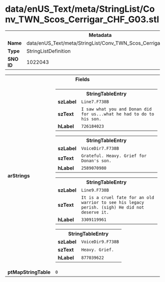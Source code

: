 <h1>data/enUS_Text/meta/StringList/Conv_TWN_Scos_Cerrigar_CHF_G03.stl</h1><table><tr><th colspan="100%">Metadata</th></tr><tr><td><b>Name</b></td><td>data/enUS_Text/meta/StringList/Conv_TWN_Scos_Cerrigar_CHF_G03.stl</td></tr><tr><td><b>Type</b></td><td>StringListDefinition</td></tr><tr><td><b>SNO ID</b></td><td>1022043</td></tr></table>

<table><tr><th colspan="100%">Fields</th></tr><tr><td><b>arStrings</b></td><td><table><tr><th colspan="100%">StringTableEntry</th></tr><tr><td><b>szLabel</b></td><td><code>Line7.F738B</code></td></tr><tr><td><b>szText</b></td><td><code>I saw what you and Donan did for us...what he had to do to his son.</code></td></tr><tr><td><b>hLabel</b></td><td><code>726184023</code></td></tr></table>


<table><tr><th colspan="100%">StringTableEntry</th></tr><tr><td><b>szLabel</b></td><td><code>VoiceDir7.F738B</code></td></tr><tr><td><b>szText</b></td><td><code>Grateful. Heavy. Grief for Donan's son.</code></td></tr><tr><td><b>hLabel</b></td><td><code>2589070980</code></td></tr></table>


<table><tr><th colspan="100%">StringTableEntry</th></tr><tr><td><b>szLabel</b></td><td><code>Line9.F738B</code></td></tr><tr><td><b>szText</b></td><td><code>It is a cruel fate for an old warrior to see his legacy perish. (sigh) He did not deserve it.</code></td></tr><tr><td><b>hLabel</b></td><td><code>3309119961</code></td></tr></table>


<table><tr><th colspan="100%">StringTableEntry</th></tr><tr><td><b>szLabel</b></td><td><code>VoiceDir9.F738B</code></td></tr><tr><td><b>szText</b></td><td><code>Heavy. Grief.</code></td></tr><tr><td><b>hLabel</b></td><td><code>877039622</code></td></tr></table>


</td></tr><tr><td><b>ptMapStringTable</b></td><td><code>0</code></td></tr></table>

